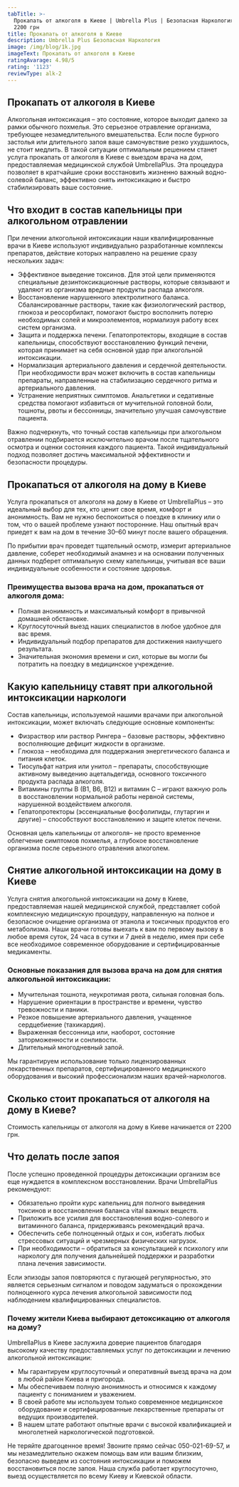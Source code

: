 ```yaml
---
tabTitle: >-
  Прокапать от алкоголя в Киеве | Umbrella Plus | Безопасная Наркология | От
  2200 грн
title: Прокапать от алкоголя в Киеве
description: Umbrella Plus Безопасная Наркология
image: /img/blog/1k.jpg
imageText: Прокапать от алкоголя в Киеве
ratingAvarage: 4.98/5
rating: '1123'
reviewType: alk-2
---
```


## Прокапать от алкоголя в Киеве

Алкогольная интоксикация – это состояние, которое выходит далеко за рамки обычного похмелья. Это серьезное отравление организма, требующее незамедлительного вмешательства. Если после бурного застолья или длительного запоя ваше самочувствие резко ухудшилось, не стоит медлить. В такой ситуации оптимальным решением станет услуга прокапать от алкоголя в Киеве с выездом врача на дом, предоставляемая медицинской службой UmbrellaPlus. Эта процедура позволяет в кратчайшие сроки восстановить жизненно важный водно-солевой баланс, эффективно снять интоксикацию и быстро стабилизировать ваше состояние.

## Что входит в состав капельницы при алкогольном отравлении

При лечении алкогольной интоксикации наши квалифицированные врачи в Киеве используют индивидуально разработанные комплексы препаратов, действие которых направлено на решение сразу нескольких задач:

* Эффективное выведение токсинов. Для этой цели применяются специальные дезинтоксикационные растворы, которые связывают и удаляют из организма вредные продукты распада алкоголя.
* Восстановление нарушенного электролитного баланса. Сбалансированные растворы, такие как физиологический раствор, глюкоза и реосорбилакт, помогают быстро восполнить потерю необходимых солей и микроэлементов, нормализуя работу всех систем организма.
* Защита и поддержка печени. Гепатопротекторы, входящие в состав капельницы, способствуют восстановлению функций печени, которая принимает на себя основной удар при алкогольной интоксикации.
* Нормализация артериального давления и сердечной деятельности. При необходимости врач может включить в состав капельницы препараты, направленные на стабилизацию сердечного ритма и артериального давления.
* Устранение неприятных симптомов. Анальгетики и седативные средства помогают избавиться от мучительной головной боли, тошноты, рвоты и бессонницы, значительно улучшая самочувствие пациента.

Важно подчеркнуть, что точный состав капельницы при алкогольном отравлении подбирается исключительно врачом после тщательного осмотра и оценки состояния каждого пациента. Такой индивидуальный подход позволяет достичь максимальной эффективности и безопасности процедуры.

## Прокапаться от алкоголя на дому в Киеве

Услуга прокапаться от алкоголя на дому в Киеве от UmbrellaPlus – это идеальный выбор для тех, кто ценит свое время, комфорт и анонимность. Вам не нужно беспокоиться о поездке в клинику или о том, что о вашей проблеме узнают посторонние. Наш опытный врач приедет к вам на дом в течение 30–60 минут после вашего обращения.

По прибытии врач проведет тщательный осмотр, измерит артериальное давление, соберет необходимый анамнез и на основании полученных данных подберет оптимальную схему капельницы, учитывая все ваши индивидуальные особенности и состояние здоровья.

### Преимущества вызова врача на дом, прокапаться от алкоголя дома:

* Полная анонимность и максимальный комфорт в привычной домашней обстановке.
* Круглосуточный выезд наших специалистов в любое удобное для вас время.
* Индивидуальный подбор препаратов для достижения наилучшего результата.
* Значительная экономия времени и сил, которые вы могли бы потратить на поездку в медицинское учреждение.

## Какую капельницу ставят при алкогольной интоксикации наркологи

Состав капельницы, используемой нашими врачами при алкогольной интоксикации, может включать следующие основные компоненты:

* Физраствор или раствор Рингера – базовые растворы, эффективно восполняющие дефицит жидкости в организме.
* Глюкоза – необходима для поддержания энергетического баланса и питания клеток.
* Тиосульфат натрия или унитол – препараты, способствующие активному выведению ацетальдегида, основного токсичного продукта распада алкоголя.
* Витамины группы B (B1, B6, B12) и витамин C – играют важную роль в восстановлении нормальной работы нервной системы, нарушенной воздействием алкоголя.
* Гепатопротекторы (эссенциальные фосфолипиды, глутаргин и другие) – способствуют восстановлению и защите клеток печени.

Основная цель капельницы от алкоголя– не просто временное облегчение симптомов похмелья, а глубокое восстановление организма после серьезного отравления алкоголем.

## Снятие алкогольной интоксикации на дому в Киеве

Услуга снятия алкогольной интоксикации на дому в Киеве, предоставляемая нашей медицинской службой, представляет собой комплексную медицинскую процедуру, направленную на полное и безопасное очищение организма от этанола и токсичных продуктов его метаболизма. Наши врачи готовы выехать к вам по первому вызову в любое время суток, 24 часа в сутки и 7 дней в неделю, имея при себе все необходимое современное оборудование и сертифицированные медикаменты.

### Основные показания для вызова врача на дом для снятия алкогольной интоксикации:

* Мучительная тошнота, неукротимая рвота, сильная головная боль.
* Нарушение ориентации в пространстве и времени, чувство тревожности и паники.
* Резкое повышение артериального давления, учащенное сердцебиение (тахикардия).
* Выраженная бессонница или, наоборот, состояние заторможенности и сонливости.
* Длительный многодневный запой.

Мы гарантируем использование только лицензированных лекарственных препаратов, сертифицированного медицинского оборудования и высокий профессионализм наших врачей-наркологов.

## Сколько стоит прокапаться от алкоголя на дому в Киеве?

Стоимость капельницы от алкоголя на дому в Киеве начинается от 2200 грн.

## Что делать после запоя

После успешно проведенной процедуры детоксикации организм все еще нуждается в комплексном восстановлении. Врачи UmbrellaPlus рекомендуют:

* Обязательно пройти курс капельниц для полного выведения токсинов и восстановления баланса vital важных веществ.
* Приложить все усилия для восстановления водно-солевого и витаминного баланса, придерживаясь рекомендаций врача.
* Обеспечить себе полноценный отдых и сон, избегать любых стрессовых ситуаций и чрезмерных физических нагрузок.
* При необходимости – обратиться за консультацией к психологу или наркологу для получения дальнейшей поддержки и разработки плана лечения зависимости.

Если эпизоды запоя повторяются с пугающей регулярностью, это является серьезным сигналом и поводом задуматься о прохождении полноценного курса лечения алкогольной зависимости под наблюдением квалифицированных специалистов.

### Почему жители Киева выбирают детоксикацию от алкоголя на дому?

UmbrellaPlus в Киеве заслужила доверие пациентов благодаря высокому качеству предоставляемых услуг по детоксикации и лечению алкогольной интоксикации:

* Мы гарантируем круглосуточный и оперативный выезд врача на дом в любой район Киева и пригорода.
* Мы обеспечиваем полную анонимность и относимся к каждому пациенту с пониманием и уважением.
* В своей работе мы используем только современное медицинское оборудование и сертифицированные лекарственные препараты от ведущих производителей.
* В нашем штате работают опытные врачи с высокой квалификацией и многолетней наркологической подготовкой.

Не теряйте драгоценное время! Звоните прямо сейчас 050-021-69-57, и мы незамедлительно окажем помощь вам или вашим близким, безопасно выведем из состояния интоксикации и поможем восстановиться после запоя. Наша служба работает круглосуточно, выезд осуществляется по всему Киеву и Киевской области.
